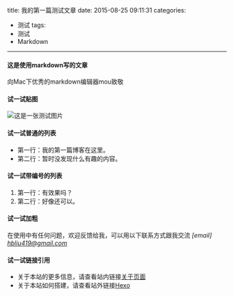 title: 我的第一篇测试文章
date: 2015-08-25 09:11:31
categories:
- 测试
tags:
- 测试
- Markdown
---

#### 这是使用markdown写的文章

向Mac下优秀的markdown编辑器mou致敬

#### 试一试贴图
![这是一张测试图片](/images/test_image_link.jpg)

#### 试一试普通的列表
* 第一行：我的第一篇博客在这里。
* 第二行：暂时没发现什么有趣的内容。


#### 试一试带编号的列表
1. 第一行：有效果吗？
2. 第二行：好像还可以。

#### 试一试加粗

在使用中有任何问题，欢迎反馈给我，可以用以下联系方式跟我交流
*[email] hbliu419@gmail.com*

#### 试一试链接引用
* 关于本站的更多信息，请查看站内链接[关于页面](/about/index.html)
* 关于本站如何搭建，请查看站外链接[Hexo](http://hexo.io/)